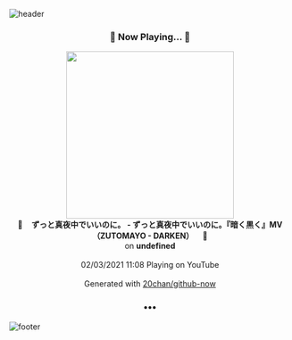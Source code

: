 ![header](https://capsule-render.vercel.app/api?type=wave&height=170&section=header&text=Hi.%20I'm%20SHIFT&fontColor=090707&fontAlignX=45&fontAlignY=65&fontSize=100)

<h3 align="center">🎵 Now Playing... 🎵</h3>
<p align="center">
  <a href="https://www.youtube.com/channel/UCv6P5nsS9rP4tDtFlqLU_QQ">
    <img width="300" src="https://yt3.ggpht.com/ytc/AAUvwnjNO5GGAZ85LJKNAHlUscnVf3z_CDdTVCuI6ynB4Q=s48-c-k-c0x00ffffff-no-rj-mo">
  </a>
  <br>
  🎵&nbsp&nbsp&nbsp <b>ずっと真夜中でいいのに。 - ずっと真夜中でいいのに。『暗く黒く』MV（ZUTOMAYO - DARKEN）</b> &nbsp&nbsp&nbsp🎵
  <br>
  on <b>undefined</b>
  
  <br />
  <br />
  02/03/2021 11:08 Playing on YouTube
  <br />
  <br />
  Generated with <a href="https://github.com/20chan/github-now">20chan/github-now</a>
</p>

<h3 align="center">•••</h3>

![footer](https://capsule-render.vercel.app/api?type=wave&height=150&section=footer)
